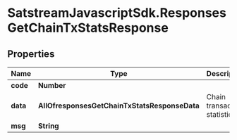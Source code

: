 # SatstreamJavascriptSdk.ResponsesGetChainTxStatsResponse

## Properties
Name | Type | Description | Notes
------------ | ------------- | ------------- | -------------
**code** | **Number** |  | [optional] 
**data** | **AllOfresponsesGetChainTxStatsResponseData** | Chain transaction statistics | [optional] 
**msg** | **String** |  | [optional] 
